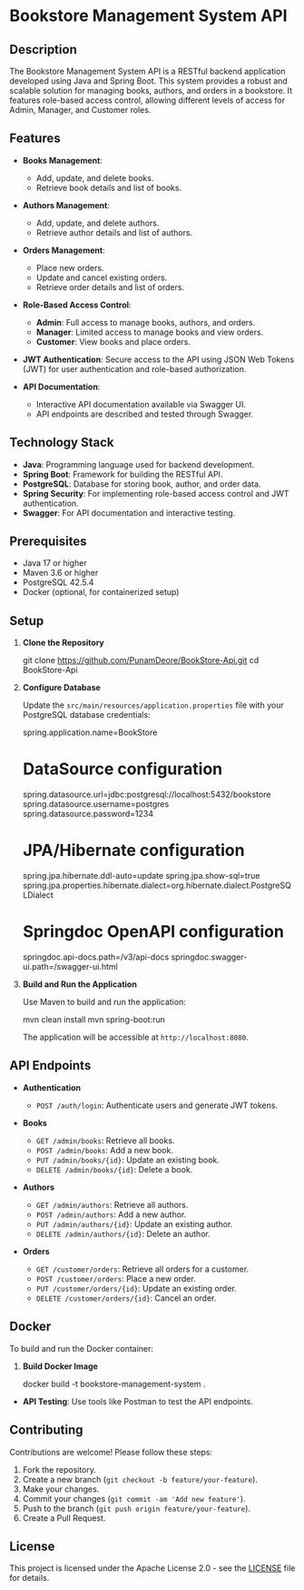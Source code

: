 
# Bookstore Management System API

## Description

The Bookstore Management System API is a RESTful backend application developed using Java and Spring Boot. This system provides a robust and scalable solution for managing books, authors, and orders in a bookstore. It features role-based access control, allowing different levels of access for Admin, Manager, and Customer roles.

## Features

- **Books Management**: 
  - Add, update, and delete books.
  - Retrieve book details and list of books.

- **Authors Management**: 
  - Add, update, and delete authors.
  - Retrieve author details and list of authors.

- **Orders Management**: 
  - Place new orders.
  - Update and cancel existing orders.
  - Retrieve order details and list of orders.

- **Role-Based Access Control**:
  - **Admin**: Full access to manage books, authors, and orders.
  - **Manager**: Limited access to manage books and view orders.
  - **Customer**: View books and place orders.

- **JWT Authentication**: Secure access to the API using JSON Web Tokens (JWT) for user authentication and role-based authorization.

- **API Documentation**: 
  - Interactive API documentation available via Swagger UI.
  - API endpoints are described and tested through Swagger.

## Technology Stack

- **Java**: Programming language used for backend development.
- **Spring Boot**: Framework for building the RESTful API.
- **PostgreSQL**: Database for storing book, author, and order data.
- **Spring Security**: For implementing role-based access control and JWT authentication.
- **Swagger**: For API documentation and interactive testing.

## Prerequisites

- Java 17 or higher
- Maven 3.6 or higher
- PostgreSQL 42.5.4
- Docker (optional, for containerized setup)

## Setup

1. **Clone the Repository**


   git clone https://github.com/PunamDeore/BookStore-Api.git
   cd BookStore-Api


2. **Configure Database**

   Update the `src/main/resources/application.properties` file with your PostgreSQL database credentials:


   spring.application.name=BookStore

   # DataSource configuration
   spring.datasource.url=jdbc:postgresql://localhost:5432/bookstore
   spring.datasource.username=postgres
   spring.datasource.password=1234

   # JPA/Hibernate configuration
   spring.jpa.hibernate.ddl-auto=update
   spring.jpa.show-sql=true
   spring.jpa.properties.hibernate.dialect=org.hibernate.dialect.PostgreSQLDialect

   # Springdoc OpenAPI configuration
   springdoc.api-docs.path=/v3/api-docs
   springdoc.swagger-ui.path=/swagger-ui.html


3. **Build and Run the Application**

   Use Maven to build and run the application:


   mvn clean install
   mvn spring-boot:run


   The application will be accessible at `http://localhost:8080`.

## API Endpoints

- **Authentication**
  - `POST /auth/login`: Authenticate users and generate JWT tokens.

- **Books**
  - `GET /admin/books`: Retrieve all books.
  - `POST /admin/books`: Add a new book.
  - `PUT /admin/books/{id}`: Update an existing book.
  - `DELETE /admin/books/{id}`: Delete a book.

- **Authors**
  - `GET /admin/authors`: Retrieve all authors.
  - `POST /admin/authors`: Add a new author.
  - `PUT /admin/authors/{id}`: Update an existing author.
  - `DELETE /admin/authors/{id}`: Delete an author.

- **Orders**
  - `GET /customer/orders`: Retrieve all orders for a customer.
  - `POST /customer/orders`: Place a new order.
  - `PUT /customer/orders/{id}`: Update an existing order.
  - `DELETE /customer/orders/{id}`: Cancel an order.

## Docker

To build and run the Docker container:

1. **Build Docker Image**


   docker build -t bookstore-management-system .



- **API Testing**: Use tools like Postman to test the API endpoints.

## Contributing

Contributions are welcome! Please follow these steps:

1. Fork the repository.
2. Create a new branch (`git checkout -b feature/your-feature`).
3. Make your changes.
4. Commit your changes (`git commit -am 'Add new feature'`).
5. Push to the branch (`git push origin feature/your-feature`).
6. Create a Pull Request.

## License

This project is licensed under the Apache License 2.0 - see the [LICENSE](LICENSE) file for details.
